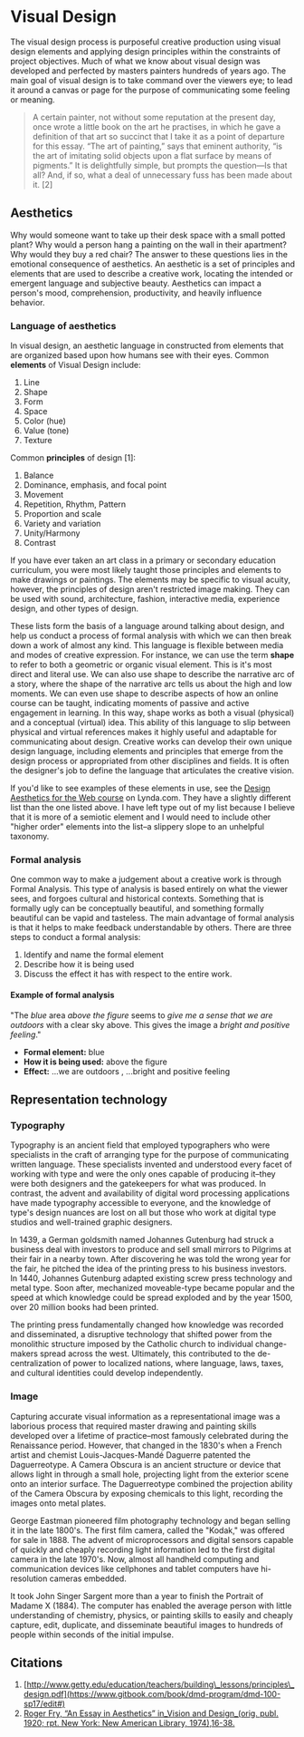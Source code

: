 # Visual Design

The visual design process is purposeful creative production using visual design elements and applying design principles within the constraints of project objectives. Much of what we know about visual design was developed and perfected by masters painters hundreds of years ago. The main goal of visual design is to take command over the viewers eye; to lead it around a canvas or page for the purpose of communicating some feeling or meaning.

> A certain painter, not without some reputation at the present day, once wrote a little book on the art he practises, in which he gave a definition of that art so succinct that I take it as a point of departure for this essay. “The art of painting,” says that eminent authority, “is the art of imitating solid objects upon a flat surface by means of pigments.” It is delightfully simple, but prompts the question—Is that all? And, if so, what a deal of unnecessary fuss has been made about it. \[2\]

## Aesthetics

Why would someone want to take up their desk space with a small potted plant? Why would a person hang a painting on the wall in their apartment? Why would they buy a red chair? The answer to these questions lies in the emotional consequence of aesthetics. An aesthetic is a set of principles and elements that are used to describe a creative work, locating the intended or emergent language and subjective beauty. Aesthetics can impact a person's mood, comprehension, productivity, and heavily influence behavior.

### Language of aesthetics

In visual design, an aesthetic language in constructed from elements that are organized based upon how humans see with their eyes. Common **elements** of Visual Design include:

1. Line
2. Shape
3. Form
4. Space
5. Color \(hue\)
6. Value \(tone\)
7. Texture

Common **principles** of design \[1\]:

1. Balance
2. Dominance, emphasis, and focal point
3. Movement
4. Repetition, Rhythm, Pattern
5. Proportion and scale
6. Variety and variation
7. Unity/Harmony
8. Contrast

If you have ever taken an art class in a primary or secondary education curriculum, you were most likely taught those principles and elements to make drawings or paintings. The elements may be specific to visual acuity, however, the principles of design aren't restricted image making. They can be used with sound, architecture, fashion, interactive media, experience design, and other types of design.

These lists form the basis of a language around talking about design, and help us conduct a process of formal analysis with which we can then break down a work of almost any kind. This language is flexible between media and modes of creative expression. For instance, we can use the term **shape** to refer to both a geometric or organic visual element. This is it's most direct and literal use. We can also use shape to describe the narrative arc of a story, where the shape of the narrative arc tells us about the high and low moments. We can even use shape to describe aspects of how an online course can be taught, indicating moments of passive and active engagement in learning. In this way, shape works as both a visual \(physical\) and a conceptual \(virtual\) idea. This ability of this language to slip between physical and virtual references makes it highly useful and adaptable for communicating about design. Creative works can develop their own unique design language, including elements and principles that emerge from the design process or appropriated from other disciplines and fields. It is often the designer's job to define the language that articulates the creative vision.

If you'd like to see examples of these elements in use, see the [Design Aesthetics for the Web course](https://www.lynda.com/Design-Techniques-tutorials/Understanding-elements-design/506078/539538-4.html) on Lynda.com. They have a slightly different list than the one listed above. I have left type out of my list because I believe that it is more of a semiotic element and I would need to include other "higher order" elements into the list–a slippery slope to an unhelpful taxonomy.

### Formal analysis

One common way to make a judgement about a creative work is through Formal Analysis. This type of analysis is based entirely on what the viewer sees, and forgoes cultural and historical contexts. Something that is formally ugly can be conceptually beautiful, and something formally beautiful can be vapid and tasteless. The main advantage of formal analysis is that it helps to make feedback understandable by others. There are three steps to conduct a formal analysis:

1. Identify and name the formal element
2. Describe how it is being used
3. Discuss the effect it has with respect to the entire work.

#### Example of formal analysis

"The _blue_ area _above the figure_ seems to _give me a sense that we are outdoors_ with a clear sky above. This gives the image a _bright and positive feeling_."

* **Formal element:** blue
* **How it is being used:** above the figure 
* **Effect:** ...we are outdoors
  , ...bright and positive feeling

## Representation technology

### Typography

Typography is an ancient field that employed typographers who were specialists in the craft of arranging type for the purpose of communicating written language. These specialists invented and understood every facet of working with type and were the only ones capable of producing it–they were both designers and the gatekeepers for what was produced. In contrast, the advent and availability of digital word processing applications have made typography accessible to everyone, and the knowledge of type's design nuances are lost on all but those who work at digital type studios and well-trained graphic designers.

In 1439, a German goldsmith named Johannes Gutenburg had struck a business deal with investors to produce and sell small mirrors to Pilgrims at their fair in a nearby town. After discovering he was told the wrong year for the fair, he pitched the idea of the printing press to his business investors. In 1440, Johannes Gutenburg adapted existing screw press technology and metal type. Soon after, mechanized moveable-type became popular and the speed at which knowledge could be spread exploded and by the year 1500, over 20 million books had been printed.

The printing press fundamentally changed how knowledge was recorded and disseminated, a disruptive technology that shifted power from the monolithic structure imposed by the Catholic church to individual change-makers spread across the west. Ultimately, this contributed to the de-centralization of power to localized nations, where language, laws, taxes, and cultural identities could develop independently.

### Image

Capturing accurate visual information as a representational image was a laborious process that required master drawing and painting skills developed over a lifetime of practice–most famously celebrated during the Renaissance period. However, that changed in the 1830's when a French artist and chemist Louis-Jacques-Mandé Daguerre patented the Daguerreotype. A Camera Obscura is an ancient structure or device that allows light in through a small hole, projecting light from the exterior scene onto an interior surface. The Daguerreotype combined the projection ability of the Camera Obscura by exposing chemicals to this light, recording the images onto metal plates.

George Eastman pioneered film photography technology and began selling it in the late 1800's. The first film camera, called the "Kodak," was offered for sale in 1888. The advent of microprocessors and digital sensors capable of quickly and cheaply recording light information led to the first digital camera in the late 1970's. Now, almost all handheld computing and communication devices like cellphones and tablet computers have hi-resolution cameras embedded.

It took John Singer Sargent more than a year to finish the Portrait of Madame X \(1884\). The computer has enabled the average person with little understanding of chemistry, physics, or painting skills to easily and cheaply capture, edit, duplicate, and disseminate beautiful images to hundreds of people within seconds of the initial impulse.

## Citations

1. [http://www.getty.edu/education/teachers/building\_lessons/principles\_design.pdf](https://www.gitbook.com/book/dmd-program/dmd-100-sp17/edit#)
2. [Roger Fry, “An Essay in Aesthetics” in_Vision and Design_\(orig. publ. 1920; rpt. New York: New American Library, 1974\),16-38.](https://www.gitbook.com/book/dmd-program/dmd-100-sp17/edit#) 



